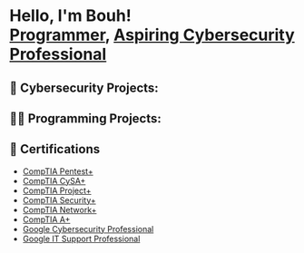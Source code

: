 <h1>Hello, I'm Bouh! <br/><a href="https://github.com/joshmadakor1">Programmer</a>, <a href="http://linkedin.com/in/bouh-bouh-713553219">Aspiring Cybersecurity Professional</a>

<h2>🔏 Cybersecurity Projects:</h2>

 <!-- - [Active Directory Home Lab](https://github.com/BouhBouh0/ActiveDirectoryLab/blob/main/README.md) -->


<h2>👨‍💻 Programming Projects:</h2>

<h2>📄 Certifications</h2>

- [CompTIA Pentest+](https://www.credly.com/badges/ae4e824a-7775-47b7-a7a9-32599af61f36/public_url)
- [CompTIA CySA+](https://www.credly.com/badges/06df98d3-d172-4abf-b7e8-d2cad0aaf092/public_url)
- [CompTIA Project+](https://www.credly.com/badges/d5c5a6b5-e6d4-4580-94a7-b48782685dc2/public_url)
- [CompTIA Security+](https://www.credly.com/badges/fc2f7baf-3890-4ab5-94d9-28722cb97f06/public_url)
- [CompTIA Network+](https://www.credly.com/badges/8a399d47-ece1-45b9-9e65-c91abd24916a/public_url)
- [CompTIA A+](https://www.credly.com/badges/be421d05-ebb8-42f6-850a-228fc1ecd585/public_url)
- [Google Cybersecurity Professional]()
- [Google IT Support Professional]()

